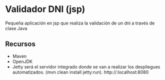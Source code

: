 # Validador DNI (jsp)

Pequeña aplicación en jsp que realiza la validación de un dni a través de clase Java

## Recursos
* Maven 
* OpenJDK
* Jetty será el servidor integrado donde se van a realizar los despliegues automatizados. (mvn clean install jetty:run).
http://:localhost:8080
